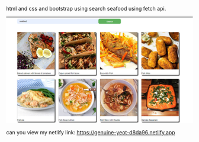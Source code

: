 html and css and bootstrap using search seafood using fetch api.

![image](https://github.com/mohanraj172/Food-App-using-api/blob/V1/asstes/food1.png)

can you view my netlify link: https://genuine-yeot-d8da96.netlify.app
